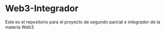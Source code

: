 # Web3-Integrador
Este es el repositorio para el proyecto de segundo parcial e integrador de la materia Web3
